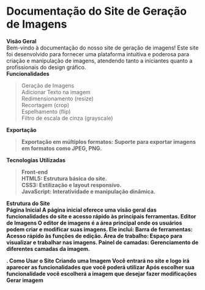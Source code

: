 <h1> Documentação do Site de Geração de Imagens</h1>

<b>Visão Geral</b> <br>
Bem-vindo à documentação do nosso site de geração de imagens! Este site foi desenvolvido para fornecer uma plataforma intuitiva e poderosa para criação e manipulação de imagens, atendendo tanto a iniciantes quanto a profissionais do design gráfico. <br>
<b>Funcionalidades</b>
  >Geração de Imagens <br>
  >Adicionar Texto na imagem <br>
  >Redimensionamento (resize) <br>
  >Recortagem (crop) <br>
  >Espelhamento (flip) <br>
  >Filtro de escala de cinza (grayscale) <br> 


<b>Exportação <br>
  >Exportação em múltiplos formatos: Suporte para exportar imagens em formatos como JPEG, PNG.<br>


<b>Tecnologias Utilizadas</b> <br>
  >Front-end<br>
  >HTML5: Estrutura básica do site. <br>
  >CSS3: Estilização e layout responsivo. <br>
  >JavaScript: Interatividade e manipulação dinâmica. <br>



<b>Estrutura do Site</b> <br>
Página Inicial
A página inicial oferece uma visão geral das funcionalidades do site e acesso rápido às principais ferramentas.
Editor de Imagens
O editor de imagens é a área principal onde os usuários podem criar e modificar suas imagens. Ele inclui:
Barra de ferramentas: Acesso rápido às funções de edição.
Área de trabalho: Espaço para visualizar e trabalhar nas imagens.
Painel de camadas: Gerenciamento de diferentes camadas da imagem.


.
Como Usar o Site
Criando uma Imagem
Você entrará no site e logo irá aparecer as funcionalidades que você poderá utilizar
Após escolher sua funcionalidade você escolherá a imagem que desejar fazer modificações
Gerar imagem

